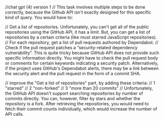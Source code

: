 //chat gpt (4) version 1
// This task involves multiple steps to be done correctly, because the Github API isn't exactly designed for this specific kind of query. You would have to:

// Get a list of repositories. Unfortunately, you can't get all of the public repositories using the GitHub API, it has a limit. But, you can get a list of repositories by a certain criteria (like most starred JavaScript repositories).
// For each repository, get a list of pull requests authored by Dependabot.
// Check if the pull request patches a “security-related dependency vulnerability”. This is quite tricky because GitHub API does not provide such specific information directly. You might have to check the pull request body or comments for certain keywords indicating a security patch. Alternatively, if the project uses GitHub's Dependabot alerts, there may be a link between the security alert and the pull request in the form of a commit SHA.

// improve the "Get a list of repositories" part, by adding these criteria:
// 1 "starred"
// 2 "non-forked"
// 3 "more than 20 commits"
// Unfortunately, the GitHub API doesn't support searching repositories by number of commits directly. You can, however, filter by stars and whether the repository is a fork. After retrieving the repositories, you would need to fetch their commit counts individually, which would increase the number of API calls.
